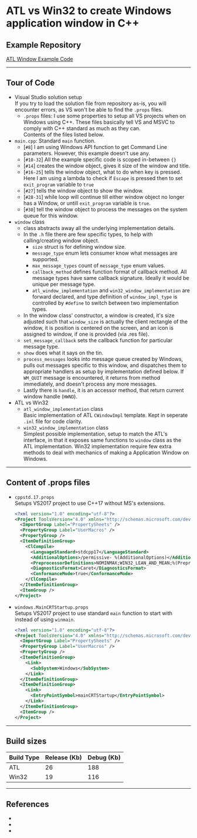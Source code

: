 # ATL vs Win32 to create Windows application window in C++

## Example Repository
[ATL Window Example Code](https://github.com/Roy-Fokker/atl_window_eg)

---
## Tour of Code
- Visual Studio solution setup <br>
  If you try to load the solution file from repository as-is, you will encounter errors, as VS won't be able to find the ```.props``` files.
  - ```.props``` files: I use some properties to setup all VS projects when on Windows using C++. These files basically tell VS and MSVC to comply with C++ standard as much as they can. <br>
  Contents of the files listed below.
- `main.cpp`: Standard ```main``` function.
  - [```#8```] I am using Windows API function to get Command Line parameters. However, this example doesn't use any.
  - [```#10-32```] All the example specific code is scoped in-between ```{}```
  - [```#14```] creates the window object, gives it size of the window and title.
  - [```#16-25```] tells the window object, what to do when key is pressed. Here I am using a lambda to check if ```Escape``` is pressed then to set ```exit_program``` variable to ```true```
  - [```#27```] tells the window object to show the window.
  - [```#28-31```] while loop will continue till either window object no longer has a Window, or untill ```exit_program``` variable is ```true```.
  - [```#30```] tell the window object to process the messages on the system queue for this window.
- `window` class
  - class abstracts away all the underlying implementation details.
  - In the ```.h``` file there are few specific types, to help with calling/creating window object.
    - ```size``` struct is for defining window size.
    - ```message_type``` enum lets consumer know what messages are supported.
    - ```max_message_types``` count of ```message_type``` enum values.
    - ```callback_method``` defines function format of callback method. All message types have same callback signature. Ideally it would be unique per message type.
    - ```atl_window_implementation``` and ```win32_window_implementation``` are forward declared, and type definition of ```window_impl_type``` is controlled by ```#define``` to switch between two implementation types.
  - In the window class' constructor, a window is created, it's size adjusted such that ```window_size``` is actually the client rectangle of the window, it is position is centered on the screen, and an icon is assigned to window, if one is provided (via .res file).
  - ```set_message_callback``` sets the callback function for particular message type.
  - ```show``` does what it says on the tin.
  - ```process_messages``` looks into message queue created by Windows, pulls out messages specific to this window, and dispatches them to appropriate handlers as setup by implementation defined below. If ```WM_QUIT``` message is encountered, it returns from method immediately, and doesn't process any more messages.
  - Lastly there is ```handle```, it is an accessor method, that return current window handle (```HWND```).
- ATL vs Win32
  - `atl_window_implementation` class <br>
    Basic implementation of ATL ```CWindowImpl``` template. Kept in seperate ```.inl``` file for code clarity.
  - `win32_window_implementation` class <br>
    Simplest possible implementation, setup to match the ATL's interface, in that it exposes same functions to ```window``` class as the ATL implementation. Win32 implementation require few extra methods to deal with mechanics of making a Application Window on Windows.

---
## Content of .props files
- `cppstd.17.props` <br>
  Setups VS2017 project to use C++17 without MS's extensions.
  ```xml
  <?xml version="1.0" encoding="utf-8"?>
  <Project ToolsVersion="4.0" xmlns="http://schemas.microsoft.com/developer/msbuild/2003">
    <ImportGroup Label="PropertySheets" />
    <PropertyGroup Label="UserMacros" />
    <PropertyGroup />
    <ItemDefinitionGroup>
      <ClCompile>
        <LanguageStandard>stdcpp17</LanguageStandard>
        <AdditionalOptions>/permissive- %(AdditionalOptions)</AdditionalOptions>
        <PreprocessorDefinitions>NOMINMAX;WIN32_LEAN_AND_MEAN;%(PreprocessorDefinitions)</PreprocessorDefinitions>
        <DiagnosticsFormat>Caret</DiagnosticsFormat>
        <ConformanceMode>true</ConformanceMode>
      </ClCompile>
    </ItemDefinitionGroup>
    <ItemGroup />
  </Project>
  ```
- `windows.MainCRTStartup.props` <br>
  Setups VS2017 project to use standard ```main``` function to start with instead of using ```winmain```.
  ```xml
  <?xml version="1.0" encoding="utf-8"?>
  <Project ToolsVersion="4.0" xmlns="http://schemas.microsoft.com/developer/msbuild/2003">
    <ImportGroup Label="PropertySheets" />
    <PropertyGroup Label="UserMacros" />
    <PropertyGroup />
    <ItemDefinitionGroup>
      <Link>
        <SubSystem>Windows</SubSystem>
      </Link>
    </ItemDefinitionGroup>
    <ItemDefinitionGroup>
      <Link>
        <EntryPointSymbol>mainCRTStartup</EntryPointSymbol>
      </Link>
    </ItemDefinitionGroup>
    <ItemGroup />
  </Project>
  ```
---
## Build sizes
| Build Type | Release (Kb) | Debug (Kb) |
|---|---|---|
| ATL | 26 | 188 |
| Win32 | 19 | 116 |

---
## References
- 
- 
- 